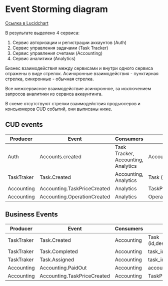 # Event Storming diagram

[Ссылка в Lucidchart](https://lucid.app/documents/view/38be650d-6e10-48e0-8c7b-4f0629c0ad9e)

В результате выделено 4 сервиса:
1. Сервис авторизации и регистрации аккаунтов (Auth)
2. Сервис управления задачами (Task Tracker)
3. Сервис управления счетами (Accounting)
4. Сервис аналитики (Analytics)

Бизнес взаимодействия между сервисами и внутри одного сервиса отражены
в виде стрелок. Асинхронные взаимодействия - пунктирная стрелка, 
синхронные - обычная стрелка.

Все межсервисное взаимодействие асинхронное, 
за исключением запросов аналитики из сервиса аккаунтинга.

В схеме отсутствуют стрелки взаимодействия продьюсеров и консьюмеров
CUD событий, они выписаны ниже.

## CUD events

Producer | Event |Consumers | Data Model |
------------- |----------------| ---------------- | ----------------
Auth  | Accounts.created   | Task Tracker, Accounting, Analytics | Account(id, role, mail)
TaskTraker | Task.Created   | Accounting, Analytics | Task (id,description,status,assignee_id)
Accounting | Accounting.TaskPriceCreated | Analytics | TaskPrice(id,task_id,fine, fee)
Accounting | Accounting.OperationCreated | Analytics | Operation(id,task_id,account_id,timestamp,operation_type)


## Business Events

Producer | Event | Consumers  | Data Model |
------------- |----------------|------------| ----------------
TaskTraker  | Task.Created   | Accounting | Task (id,description,status,assignee_id)
TaskTraker | Task.Completed   | Accounting | task_id
TaskTraker | Task.Assigned | Accounting | task_id
Accounting | Accounting.PaidOut | Accounting | account_id, sum
Accounting | Accounting.TaskPriceCreated | Accounting | TaskPrice(id,task_id,fine, fee)
